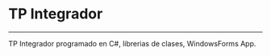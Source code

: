 <h1>TP Integrador</h1>
<hr>
<p>TP Integrador programado en C#, librerias de clases, WindowsForms App.
